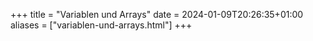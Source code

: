 +++
title = "Variablen und Arrays"
date = 2024-01-09T20:26:35+01:00
aliases = ["variablen-und-arrays.html"]
+++

